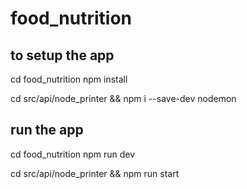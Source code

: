 # food_nutrition

## to setup the app
cd food_nutrition
npm install

cd src/api/node_printer && npm i --save-dev nodemon

## run the app
cd food_nutrition
npm run dev

cd src/api/node_printer && npm run start
